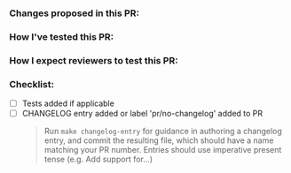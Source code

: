 ### Changes proposed in this PR:

### How I've tested this PR:

### How I expect reviewers to test this PR:

<!-- If you are adding a new command or editing an existing one, please provide
     an example of the command being invoked.
### Output of affected commands:
-->

### Checklist:
- [ ] Tests added if applicable
- [ ] CHANGELOG entry added or label 'pr/no-changelog' added to PR
  > Run `make changelog-entry` for guidance in authoring a changelog entry, and
  > commit the resulting file, which should have a name matching your PR number.
  > Entries should use imperative present tense (e.g. Add support for...)
